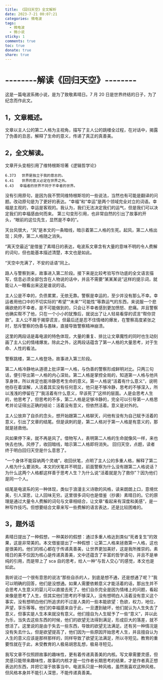 ```yaml
---
title: 《回归天空》全文解析
date: 2023-7-21 00:07:21
categories: 微电波
tags:
  - 微电波
  - 微小说
sticky: 1
comments: true
toc: true
donate: true
share: true
---
```


# --------解读《回归天空》--------

这是一篇电波系微小说，是为了致敬素晴日。7 月 20 日是世界终结的日子，为了纪念而作此文。

## 1，文章概述。

文章以主人公的第二人格为主视角，描写了主人公的跳楼全过程，在对话中，揭露了伪善的丑恶，解释了生命的意义，传递了真正的真善美。

## 2，全文解读。

文章开头变相引用了维特根斯坦著《逻辑哲学论》

    6.373 　世界是独立于我的意志的。
    6.41 　 世界的意义必定在世界之外。
    6.43 　幸福者的世界不同于不幸者的世界。

没有引用原句，是因为我不赞同维特根斯坦的一些说法，当然也有可能是翻译的问题。改动原句是为了更好的表达。“幸福”和“幸运”是两个领域完全对立的词语。幸福是主观的，幸运是客观的。我认为，我们无法决定我们的运气，但是我们可以决定我们的幸福感由何而来。
第三句变形引用，也非常自然的引出了故事的开头，“眼前的这位先生，显然是不幸的”。

天台风很大，“风”是本文的一条暗线，暗示着第二人格的生死。起风，第二人格出现；风停，第二人格随之消失。

“离天空最近”是借鉴了素晴日的表达，电波系文章含有大量的意味不明的令人费解的词句，但也能基本描述清楚，本文也是如此。

“天空中充满了，不安的话语”同上。

路人与警察到来，故事进入第二阶段。接下来是比较考验写作功底的全文语言描写，信息必须全部包含在人物说的话中，并且不需要“某某某说”这样的提示词，就能让人一眼看出来这是谁说的话。

主人公是不幸的，负债累累，无依无靠。警察是幸运的，至少并没有那么不幸。幸运者用他口中的不切实际的“希望”“未来”“可能性”等靠运气的东西，来说服一个悲痛欲绝的不幸者，是不可能做到的，只会让不幸者感到更加愤怒、悲痛。并且警察也确实帮不了他，只在一个小小的犹豫后，就说出了让人轻易看穿的谎言“帮你贷款”。主人公不屑于揭穿谎言，但最后还是忍不住情绪的爆发，在警察高度紧张之时，怒斥警察的伪善与愚昧，直接导致警察精神崩溃。

这里的两段话是毒电波的特色体现，大量的重复、排比让文章魔性的同时也生动刻画了主人公的情绪爆发。除此之外，这两段话蕴含了第一人格的大量思考，对于生命、人性的看法。

警察跳楼，第二人格登场，故事进入第三阶段。

第二人格冷静地从道德上批评第一人格，与伪善的警察形成鲜明对比。只两三句话，便引导出第一人格的内心深处。第二人格是掌控全局的，知道第一人格与他共享身体，所以肯定也能冷静思考生命的意义。第一人格说“活着有什么意义”，说明他存在着误解，人活着其实没有任何意义，他只是不够冷静，思考的不够深入，所以浅浅的停留在了“我活着有什么意义，早该死了”这样的层面。人是会思考人生的，他思考了，但思考的不多，第二人格是足够冷静的，完全可以引导第一人格思考并论证得出正确的结论：活着没有意义，但依然活着。意义是对外的。

主人公放弃了自杀的念头，想开始跟第二人格聊天，问他有没有为自己赋予活着的意义，引出了文章的结尾。但是讽刺的是，第二人格对于第一人格是有意义的，那就是拯救他。

风如果停下来，就不再是风了。借物写人，表明第二人格的生命就像风一样，来也快去也快。风停了，收回暗线，暗示第二人格即将消失。
回归天空，点题，读者终于明白回归天空是什么意思了。

“一个身体不能容纳两个灵魂”，收回伏笔，点明了主人公的多重人格，解释了第二人格为什么要消失。本文的伏笔并不明显，前面警察为什么没有跟第二人格说话？为什么这两个人格都这样善于思考人生？为什么说“活着就是为了救你”？因为他们是同一个人。

结尾是电波系的另一种体现，类似于浪漫主义诗歌的风格，读来朗朗上口，意境优美，引人深思，让人回味无穷。这里很多词句也是借鉴（抄袭）素晴日的。它的原理是通过大量令人费解的词句与文章相结合，让文章“看起来有深度和美感”，是一种写作技巧。但想要结合文章来写一些费解的语言表达，还是比较困难的。

## 3，题外话

素晴日提出了一种假想，一种美妙的假想：通过多重人格达到类似“死者复生”的效果，这是非常美的。本文借鉴提出了一种假想：让第二人格来拯救第一人格，这也是很美的。他们的核心都在于传递真善美，让世界更加美好，这是我所推崇的。素晴日的美不仅因为核心是传递真善美，文中还蕴含了丰富的哲学语句，并且不是单纯的引用，而是带上了 sca 自的思考，给人一种“与哲人交心”的感觉，本文也是如此。

我听说过一个很有意思的说法“那些自杀的人，到底是想不通，还是想通了呢？”我可以明确的回答，他们是没想通。如果人需要依赖意义才能活着的话，那出生并不会思考人生意义的婴儿可以直接去死了。他们自杀完全是因为情绪上的问题，看起来像是思考了人生，但其实他们思考的不够深入，没有想明白人活着没有意义这个事实，没有想明白他们所追求的不过是人类的一些本能欲望：色欲，权力，地位，声望，享乐等等。他们的幸福感来自于此，一旦遭到破坏，他们就认为人生失去了意义，但事实是人生本来就没有意义。他们擅自为人生赋予了一些“意义”，并以此为乐，当失去这些东西的时候，他们的欲望无法得到满足，形成巨大的落差，就不想活了。这里说的是由于失去一些东西，导致的欲望无法满足。还有另一种情况是没有失去什么，但是欲望提高了，他们因为一些原因开始思考人生，并且擅自认为人生的意义应该是那样那样的，同样导致了欲望无法满足，所以寻短见。教育的重要性就在于此，未受教育的人极易胡思乱想，极易寻短见。

我写文章不仅照顾故事的趣味性，更有着传递真善美的内核。写文章需要灵感，但灵感只能带来趣味性，故事的内核才是一位作者长期思考的结果，才是作者真正想表达的东西，并把它溶于故事当中。电波系只是一种风格，虽然我喜欢这种风格，但风格本身并不能引人深思，不能传递真善美。
